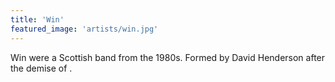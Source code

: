 ```yaml
---
title: 'Win'
featured_image: 'artists/win.jpg'
---
```

Win were a Scottish band from the 1980s. Formed by David Henderson after the demise of .
